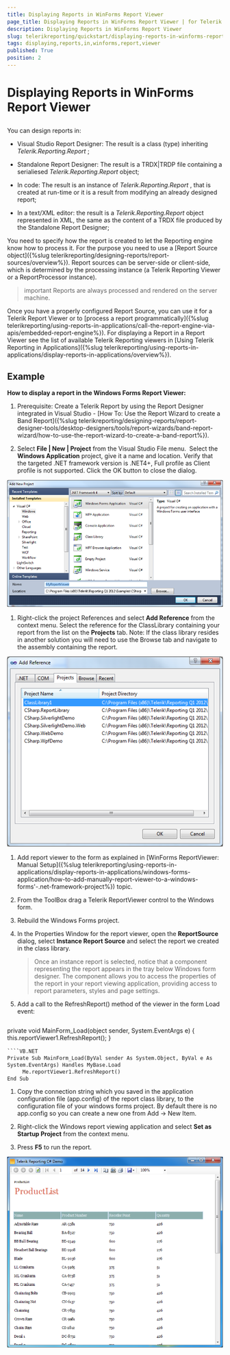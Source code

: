 ```yaml
---
title: Displaying Reports in WinForms Report Viewer
page_title: Displaying Reports in WinForms Report Viewer | for Telerik Reporting Documentation
description: Displaying Reports in WinForms Report Viewer
slug: telerikreporting/quickstart/displaying-reports-in-winforms-report-viewer
tags: displaying,reports,in,winforms,report,viewer
published: True
position: 2
---
```


# Displaying Reports in WinForms Report Viewer



## 

You can design reports in:         

* Visual Studio Report Designer: The result is a class (type) inheriting *Telerik.Reporting.Report* ;             

* Standalone Report Designer: The result is a TRDX|TRDP file containing a serialiesed *Telerik.Reporting.Report*  object;             

* In code: The result is an instance of *Telerik.Reporting.Report* ,               that is created at run-time or it is a result from modifying an already designed report;             

* In a text/XML editor: the result is a *Telerik.Reporting.Report*  object represented in XML,               the same as the content of a TRDX file produced by the Standalone Report Designer;             

You need to specify how the report is created to let the Reporting engine know how to process it.           For the purpose you need to use a [Report Source object]({%slug telerikreporting/designing-reports/report-sources/overview%}).           Report sources can be server-side or client-side, which is determined by the processing instance           (a Telerik Reporting Viewer or a ReportProcessor instance).         

>important Reports are always processed and rendered on the server machine.

Once you have a properly configured Report Source, you can use it for a Telerik Report Viewer           or to [process a report programmatically]({%slug telerikreporting/using-reports-in-applications/call-the-report-engine-via-apis/embedded-report-engine%}).           For displaying a Report in a Report Viewer see the list of available Telerik Reporting viewers in           [Using Telerik Reporting in Applications]({%slug telerikreporting/using-reports-in-applications/display-reports-in-applications/overview%}).         

## Example

__How to display a report in the Windows Forms Report Viewer:__ 

1. Prerequisite: Create a Telerik Report by using the Report Designer integrated in Visual Studio -               [How To: Use the Report Wizard to create a Band Report]({%slug telerikreporting/designing-reports/report-designer-tools/desktop-designers/tools/report-wizards/band-report-wizard/how-to-use-the-report-wizard-to-create-a-band-report%}).             

1. Select __File | New | Project__  from the Visual Studio File menu.  Select the __Windows Application__                project, give it a name and location. Verify that the targeted .NET framework version is .NET4+, Full profile as Client profile is not supported.               Click the OK button to close the dialog.               

  ![](images/QuickStart034.png)

1. Right-click the project References and select __Add Reference__  from the context menu.               Select the reference for the               ClassLibrary containing your report from the list on the               __Projects__  tab. Note: If the class library resides               in another solution you will need to use the Browse tab and navigate to the               assembly containing the report.               

  ![](images/QuickStart035.png)

1. Add report viewer to the form as explained in [WinForms ReportViewer: Manual Setup]({%slug telerikreporting/using-reports-in-applications/display-reports-in-applications/windows-forms-application/how-to-add-manually-report-viewer-to-a-windows-forms'-.net-framework-project%}) topic.             

1. From the ToolBox drag a Telerik ReportViewer control to the Windows form.

1. Rebuild the Windows Forms project.

1. In the Properties Window for the report viewer, open the __ReportSource__  dialog, select               __Instance Report Source__  and select the report we created in the class library.             

   >Once an instance report                 is selected, notice that a component representing the report appears in                 the tray below Windows form designer. The component allows you to                 access the properties of the report in your report viewing application,                 providing access to report parameters, styles and page                 settings.               

1. Add a call to the RefreshReport() method of the viewer in the form Load event:             

    
      ````C#
private void MainForm_Load(object sender, System.EventArgs e)
{
    this.reportViewer1.RefreshReport();
}
````
````VB.NET
Private Sub MainForm_Load(ByVal sender As System.Object, ByVal e As System.EventArgs) Handles MyBase.Load
     Me.reportViewer1.RefreshReport()
End Sub
````

1. Copy the connection string which you saved in the application configuration file (app.config) of the report class               library, to the configuration file of your windows forms project. By default there is               no app.config so you can create a new one from Add -> New Item.             

1. Right-click the Windows report viewing application and               select __Set as Startup Project__  from the context               menu.             

1. Press __F5__  to run the report.                

  ![](images/QuickStart037.png)
